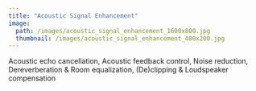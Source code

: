 ```yaml
---
title: "Acoustic Signal Enhancement"
image: 
  path: /images/acoustic_signal_enhancement_1600x800.jpg
  thumbnail: /images/acoustic_signal_enhancement_400x200.jpg
---
```


Acoustic echo cancellation, Acoustic feedback control, Noise reduction, Dereverberation & Room equalization, (De)clipping & Loudspeaker compensation
